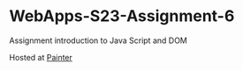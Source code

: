 
# WebApps-S23-Assignment-6
Assignment introduction to Java Script and DOM

Hosted at 
[Painter](https://44-563-web-apps-s23.github.io/44563-webapps-s23-assignment6-tallam-git/painter.html)
